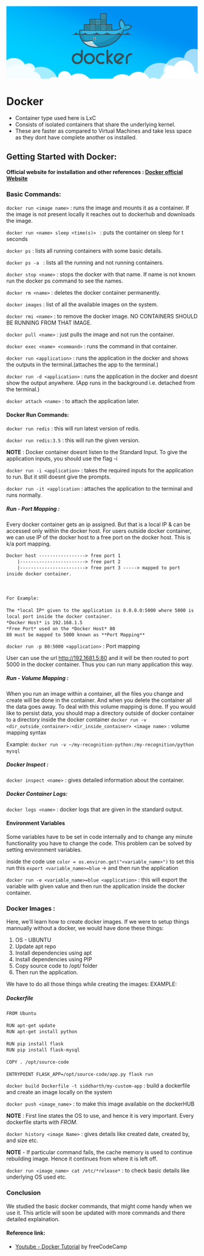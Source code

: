
<img src="https://github.com/lakebrains-technologies/Blogs/blob/master/Docker_Cheatsheet/images/Docker.png?raw=true">

# Docker
- Container type used here is LxC
- Consists of isolated containers that share the underlying kernel.
- These are faster as compared to Virtual Machines and take less space as they dont have complete another os installed. 


## Getting Started with Docker:
#### Official website for installation and other references : [Docker official Website]("docs.docker.com")

### Basic Commands:
 ```docker run <image name>``` : runs the image and mounts it as a container. If the image is not present locally it reaches out to dockerhub and downloads the image.

```docker run <name> sleep <time(s)> ``` : puts the container on sleep for t seconds

 ```docker ps``` : lists all running containers with some basic details.

 ```docker ps -a ``` : lists all the running and not running containers.

 ```docker stop <name>``` : stops the docker with that name. If name is not known run the docker ps command to see the names.

 ```docker rm <name>``` : deletes the docker container permanently. 

 ```docker images``` : list of all the available images on the system.

 ```docker rmi <name>``` : to remove the docker image. NO CONTAINERS SHOULD BE RUNNING FROM THAT IMAGE. 

```docker pull <name>``` : just pulls the image and not run the container.

```docker exec <name> <command>``` : runs the command in that container.

```docker run <application>``` : runs the application in the docker and shows the outputs in the terminal.(attaches the app to the terminal.)

```docker run -d <application>``` : runs the application in the docker and doesnt show the output anywhere. (App runs in the background i.e. detached from the terminal.)

```docker attach <name>``` : to attach the application later.




#### Docker Run Commands: 
```docker run redis``` : this will run latest version of redis.

```docker run redis:3.5``` : this will run the given version.

**NOTE** : Docker container doesnt listen to the Standard Input. To give the application inputs, you should use the flag -i
 
```docker run -i <application>``` : takes the required inputs for the application to run. But it still doesnt give the prompts.

```docker run -it <application``` : attaches the application to the terminal and runs normally.

##### Run - Port Mapping :
Every docker container gets an ip assigned. But that is a local IP & can be accessed only within the docker host. For users outside docker container, we can use IP of the docker host to a free port on the docker host.
This is k/a port mapping.
```
Docker host -----------------> free port 1
    |------------------------> free port 2
    |------------------------> free port 3 -----> mapped to port inside docker container.



For Example: 

The *local IP* given to the application is 0.0.0.0:5000 where 5000 is local port inside the docker container. 
*Docker Host* is 192.168.1.5
*Free Port* used on the *Docker Host* 80
80 must be mapped to 5000 known as **Port Mapping**

```

```docker run -p 80:5000 <application>``` : Port mapping

User can use the url http://192.1681.5:80 and it will be then routed to port 5000 in the docker container.
Thus you can run many application this way.


##### Run - Volume Mapping : 
When you run an image within a container, all the files you change and create will be done in the container. And when you delete the container all the data goes away. 
To deal with this volume mapping is done. If you would like to persist data, you should map a directory outside of docker container to a directory inside the docker container
```docker run -v <dir_outside_container>:<dir_inside_container> <image name>``` : volume mapping syntax

Example:
```docker run -v ~/my-recognition-python:/my-recognition/python mysql```


##### Docker Inspect :
```docker inspect <name>``` : gives detailed information about the container.

##### Docker Container Logs: 
```docker logs <name>``` : docker logs that are given in the standard output.


#### Environment Variables
Some variables have to be set in code internally and to change any minute functionality you have to change the code. This problem can be solved by setting environment variables.

inside the code use ```color = os.environ.get("<variable_name>")```
to set this run this ```export <variable_name>=blue``` -> and then run the application

```docker run -e <variable_name>=blue <application>``` : this will export the variable with given value and then run the application inside the docker container.

### Docker Images :
Here, we'll learn how to create docker images.
If we were to setup things mannually without a docker, we would have done these things:
1. OS - UBUNTU
2. Update apt repo
3. Install dependencies using apt
4. Install dependencies using PIP
5. Copy source code to /opt/ folder
6. Then run the application.

We have to do all those things while creating the images:
EXAMPLE:
##### Dockerfile
```
FROM Ubuntu

RUN apt-get update
RUN apt-get install python

RUN pip install flask
RUN pip install flask-mysql

COPY . /opt/source-code

ENTRYPOINT FLASK_APP=/opt/source-code/app.py flask run
```
```docker build Dockerfile -t siddharth/my-custom-app``` : build a dockerfile and create an image locally on the system

```docker push <image_name>``` : to make this image available on the dockerHUB

**NOTE** : First line states the OS to use, and hence it is very important. Every dockerfile starts with *FROM*.

```docker history <image Name>``` : gives details like created date, created by, and size etc.

**NOTE** -  If particular command fails, the cache memory is used to continue rebuilding image. Hence it continues from where it is left off.

```docker run <image_name> cat /etc/*release*``` : to check basic details like underlying OS used etc.

### Conclusion 
We studied the basic docker commands, that might come handy when we use it. This article will soon be updated with more commands and there detailed explaination.


#### Reference link: 
- [Youtube - Docker Tutorial](https://www.youtube.com/watch?v=fqMOX6JJhGo) by freeCodeCamp




